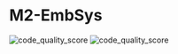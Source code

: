 # M2-EmbSys


![code_quality_score](https://api.codinga.io/project/31602/score/svg)
![code_quality_score](https://api.codinga.io/project/31602/status/svg)
